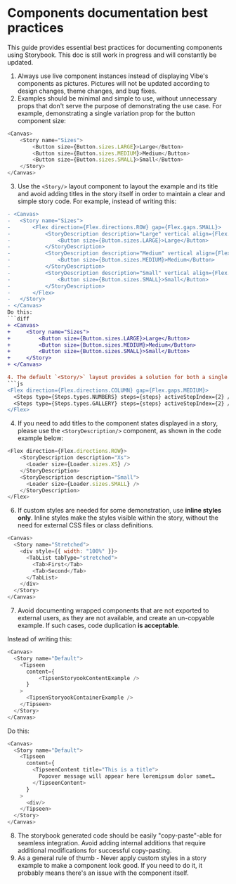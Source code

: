 # Components documentation best practices
This guide provides essential best practices for documenting components using Storybook. 
This doc is still work in progress and will constantly be updated.

1. Always use live component instances instead of displaying Vibe's components as pictures. Pictures will not be updated according to design changes, theme changes, and bug fixes.
2. Examples should be minimal and simple to use, without unnecessary props that don't serve the purpose of demonstrating the use case. For example, demonstrating a single variation prop for the button component size:
```js
<Canvas>
    <Story name="Sizes">
        <Button size={Button.sizes.LARGE}>Large</Button>
        <Button size={Button.sizes.MEDIUM}>Medium</Button>
        <Button size={Button.sizes.SMALL}>Small</Button>
    </Story>
</Canvas>
```

3. Use the `<Story/>` layout component to layout the example and its title and avoid adding titles in the story itself in order to maintain a clear and simple story code. For example, instead of writing this:
```diff
- <Canvas>
-   <Story name="Sizes">
-       <Flex direction={Flex.directions.ROW} gap={Flex.gaps.SMALL}>
-           <StoryDescription description="Large" vertical align={Flex.align.START}>
-               <Button size={Button.sizes.LARGE}>Large</Button>
-           </StoryDescription>
-           <StoryDescription description="Medium" vertical align={Flex.align.START}>
-               <Button size={Button.sizes.MEDIUM}>Medium</Button>
-           </StoryDescription>
-           <StoryDescription description="Small" vertical align={Flex.align.START}>
-               <Button size={Button.sizes.SMALL}>Small</Button>
-           </StoryDescription>
-       </Flex>
-   </Story>
- </Canvas>
Do this:
```diff
+ <Canvas>
+     <Story name="Sizes">
+         <Button size={Button.sizes.LARGE}>Large</Button>
+         <Button size={Button.sizes.MEDIUM}>Medium</Button>
+         <Button size={Button.sizes.SMALL}>Small</Button>
+     </Story>
+ </Canvas>

4. The default `<Story/>` layout provides a solution for both a single component example and multiple components example. In case of multiple components example where the `<Story/>` layout is insufficient, you may use **only** Vibe's `<Flex/>` layout component. Any other custom layout solution is forbidden. 
```js
<Flex direction={Flex.directions.COLUMN} gap={Flex.gaps.MEDIUM}>
  <Steps type={Steps.types.NUMBERS} steps={steps} activeStepIndex={2} />
  <Steps type={Steps.types.GALLERY} steps={steps} activeStepIndex={2} />
</Flex>
```

4. If you need to add titles to the component states displayed in a story, please use the `<StoryDescription/>` component, as shown in the code example below:
```js
<Flex direction={Flex.directions.ROW}>
    <StoryDescription description="Xs">
      <Loader size={Loader.sizes.XS} />
    </StoryDescription>
    <StoryDescription description="Small">
      <Loader size={Loader.sizes.SMALL} />
    </StoryDescription>
</Flex>
```
6. If custom styles are needed for some demonstration, use **inline styles only**. Inline styles make the styles visible within the story, without the need for external CSS files or class definitions.
```js
<Canvas>
  <Story name="Stretched">
    <div style={{ width: "100%" }}>
      <TabList tabType="stretched">
        <Tab>First</Tab>
        <Tab>Second</Tab>
      </TabList>
    </div>
  </Story>
</Canvas>
```
7. Avoid documenting wrapped components that are not exported to external users, as they are not available, and create an un-copyable example. If such cases, code duplication **is acceptable**. 

Instead of writing this:
```js
<Canvas>
  <Story name="Default">
    <Tipseen
      content={
          <TipsenStoryookContentExample />
      }
    >
      <TipsenStoryookContainerExample />
    </Tipseen>
  </Story>
</Canvas>
```

Do this:
```js
<Canvas>
  <Story name="Default">
    <Tipseen
      content={
        <TipseenContent title="This is a title">
          Popover message will appear here loremipsum dolor samet…
        </TipseenContent>
      }
    >
      <div/>
    </Tipseen>
  </Story>
</Canvas>
```

8. The storybook generated code should be easily "copy-paste"-able for seamless integration. Avoid adding internal additions that require additional modifications for successful copy-pasting.
9. As a general rule of thumb - Never apply custom styles in a story example to make a component look good. If you need to do it, it probably means there's an issue with the component itself.
